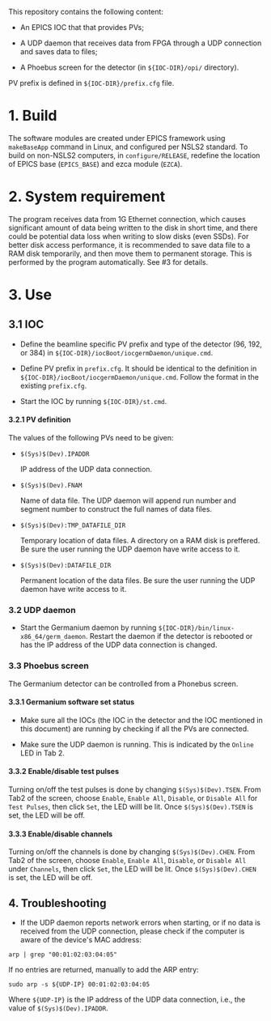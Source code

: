 This repository contains the following content:

- An EPICS IOC that that provides PVs;
  
- A UDP daemon that receives data from FPGA through a UDP connection and saves data to files;
  
- A Phoebus screen for the detector (in `${IOC-DIR}/opi/` directory).

PV prefix is defined in `${IOC-DIR}/prefix.cfg` file.

# 1. Build

The software modules are created under EPICS framework using `makeBaseApp` command in Linux, and configured per NSLS2 standard. To build on non-NSLS2 computers, in `configure/RELEASE`, redefine the location of EPICS base (`EPICS_BASE`) and ezca module (`EZCA`).

# 2. System requirement

The program receives data from 1G Ethernet connection, which causes significant amount of data being written to the disk in short time, and there could be potential data loss when writing to slow disks (even SSDs). For better disk access performance, it is recommended to save data file to a RAM disk temporarily, and then move them to permanent storage. This is performed by the program automatically. See #3 for details.

# 3. Use

## 3.1 IOC

- Define the beamline specific PV prefix and type of the detector (96, 192, or 384) in `${IOC-DIR}/iocBoot/iocgermDaemon/unique.cmd`.

- Define PV prefix in `prefix.cfg`. It should be identical to the definition in `${IOC-DIR}/iocBoot/iocgermDaemon/unique.cmd`. Follow the format in the existing `prefix.cfg`.

- Start the IOC by running `${IOC-DIR}/st.cmd`.

#### 3.2.1 PV definition

The values of the following PVs need to be given:

- `$(Sys)$(Dev).IPADDR`
  
  IP address of the UDP data connection.

- `$(Sys)$(Dev).FNAM`
  
  Name of data file. The UDP daemon will append run number and segment number to construct the full names of data files.

- `$(Sys)$(Dev):TMP_DATAFILE_DIR`
  
  Temporary location of data files. A directory on a RAM disk is preffered. Be sure the user running the UDP daemon have write access to it.

- `$(Sys)$(Dev):DATAFILE_DIR`
  
  Permanent location of the data files. Be sure the user running the UDP daemon have write access to it.

### 3.2 UDP daemon

- Start the Germanium daemon by running `${IOC-DIR}/bin/linux-x86_64/germ_daemon`. Restart the daemon if the detector is rebooted or has the IP address of the UDP data connection is changed.

### 3.3 Phoebus screen

The Germanium detector can be controlled from a Phonebus screen.

#### 3.3.1 Germanium software set status

- Make sure all the IOCs (the IOC in the detector and the IOC mentioned in this document) are running by checking if all the PVs are connected.
  
- Make sure the UDP daemon is running. This is indicated by the `Online` LED in Tab 2.

#### 3.3.2 Enable/disable test pulses

Turning on/off the test pulses is done by changing `$(Sys)$(Dev).TSEN`. From Tab2 of the screen, choose `Enable`, `Enable All`, `Disable`, or `Disable All` for `Test Pulses`, then click `Set`, the LED willl be lit. Once `$(Sys)$(Dev).TSEN` is set, the LED will be off.

#### 3.3.3 Enable/disable channels

Turning on/off the channels is done by changing `$(Sys)$(Dev).CHEN`. From Tab2 of the screen, choose `Enable`, `Enable All`, `Disable`, or `Disable All` under `Channels`, then click `Set`, the LED willl be lit. Once `$(Sys)$(Dev).CHEN` is set, the LED will be off.

## 4. Troubleshooting

- If the UDP daemon reports network errors when starting, or if no data is received from the UDP connection, please check if the computer is aware of the device's MAC address:

```
arp | grep "00:01:02:03:04:05"
```

If no entries are returned, manually to add the ARP entry:

```
sudo arp -s ${UDP-IP} 00:01:02:03:04:05
```

Where `${UDP-IP}` is the IP address of the UDP data connection, i.e., the value of `$(Sys)$(Dev).IPADDR`.
